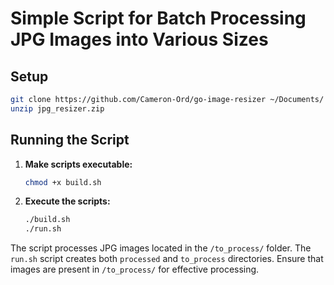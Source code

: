 
# Simple Script for Batch Processing JPG Images into Various Sizes

## Setup

```bash
git clone https://github.com/Cameron-Ord/go-image-resizer ~/Documents/
unzip jpg_resizer.zip
```

## Running the Script

1. **Make scripts executable:**
   ```bash
   chmod +x build.sh
   ```

2. **Execute the scripts:**
   ```bash
   ./build.sh
   ./run.sh
   ```

The script processes JPG images located in the `/to_process/` folder. The `run.sh` script creates both `processed` and `to_process` directories. Ensure that images are present in `/to_process/` for effective processing.
```
